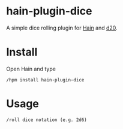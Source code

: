 # hain-plugin-dice

A simple dice rolling plugin for [Hain](https://github.com/appetizermonster/hain) and [d20](https://www.npmjs.com/package/d20).

# Install
Open Hain and type

```
/hpm install hain-plugin-dice
```

# Usage
```
/roll dice notation (e.g. 2d6)
```
